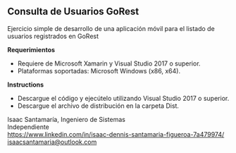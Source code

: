 ﻿Consulta de Usuarios GoRest
-----
Ejercicio simple de desarrollo de una aplicación móvil para el listado de usuarios registrados en GoRest

**Requerimientos**
- Requiere de Microsoft Xamarin y Visual Studio 2017 o superior.
- Plataformas soportadas: Microsoft Windows (x86, x64).

**Instructions**
- Descargue el código y ejecútelo utilizando Visual Studio 2017 o superior.
- Descargue el archivo de distribución en la carpeta Dist.

Isaac Santamaría, Ingeniero de Sistemas  
Independiente  
https://www.linkedin.com/in/isaac-dennis-santamaria-figueroa-7a479974/
isaacsantamaria@outlook.com

